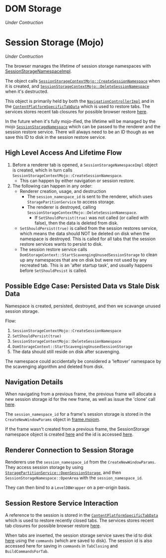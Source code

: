 # DOM Storage

*Under Contruction*

# Session Storage (Mojo)

*Under Contruction*

The browser manages the lifetime of session storage namespaces with
[SessionStorageNamespaceImpl](
https://cs.chromium.org/chromium/src/content/browser/dom_storage/session_storage_namespace_impl.h).

The object calls [`SessionStorageContextMojo::CreateSessionNamespace`](
https://cs.chromium.org/chromium/src/content/browser/dom_storage/session_storage_context_mojo.h?dr=CSs&l=50)
when it is created, and [`SessionStorageContextMojo::DeleteSessionNamespace`](
https://cs.chromium.org/chromium/src/content/browser/dom_storage/session_storage_context_mojo.h?dr=CSs&l=53)
when it's destructed.


This object is primarily held by both the [`NavigationControllerImpl`](
https://cs.chromium.org/chromium/src/content/browser/renderer_host/navigation_controller_impl.h?dr=CSs&l=426)
and in the [`ContentPlatformSpecificTabData`](
https://cs.chromium.org/chromium/src/components/sessions/content/content_platform_specific_tab_data.h?dr=C&l=35)
which is used to restore tabs. The services stores recent tab
closures for possible browser restore [here](
https://cs.chromium.org/chromium/src/components/sessions/core/tab_restore_service_helper.h?dr=C&l=186).

In the future when it's fully mojo-ified, the lifetime will be managed by the
mojo [`SessionStorageNamespace`](
https://cs.chromium.org/chromium/src/content/common/storage_partition_service.mojom)
which can be passed to the renderer and the session restore service. There will
always need to be an ID though as we save this ID to disk in the session
restore service.

## High Level Access And Lifetime Flow

 1. Before a renderer tab is opened, a `SessionStorageNamespaceImpl` object is
    created, which in turn calls
    `SessionStorageContextMojo::CreateSessionNamespace`.
    * This can happen by either navigation or session restore.
 1. The following can happen in any order:
    * Renderer creation, usage, and destruction
       * The `session_namespace_id` is sent to the renderer, which uses
         `StorageParitionService` to access storage.
       * The renderer is destroyed, calling
         `SessionStorageContextMojo::DeleteSessionNamespace`.
          * If `SetShouldPersist(true)` was not called (or called with false),
            then the data is deleted from disk.
    * `SetShouldPersist(true)` is called from the session restores service,
      which means the data should NOT be deleted on disk when the namespace is
      destroyed. This is called for all tabs that the session restore services
      wants to persist to disk.
    * The session restore service calls
      `DomStorageContext::StartScavengingUnusedSessionStorage` to clean up any
      namespaces that are on disk but were not used by any recreated tab. This
      is an 'after startup task', and usually happens before `SetShouldPesist`
      is called.

## Possible Edge Case: Persisted Data vs Stale Disk Data

Namespace is created, persisted, destroyed, and then we scavange unused session
storage.

Flow:
 1. `SessionStorageContextMojo::CreateSessionNamespace`
 1. `SetShouldPersist(true)`
 1. `SessionStorageContextMojo::DeleteSessionNamespace`
 1. `DomStorageContext::StartScavengingUnusedSessionStorage`
 1. The data should still reside on disk after scavenging.

The namespace could accidentally be considered a 'leftover' namespace by the
scavenging algorithm and deleted from disk.

## Navigation Details

When navigating from a previous frame, the previous frame will allocate a new
session storage id for the new frame, as well as issue the 'clone' call [here](https://cs.chromium.org/chromium/src/content/renderer/render_view_impl.cc?q=RenderViewImpl::RenderViewImpl&l=1273).

The `session_namespace_id` for a frame's session storage is stored in the
`CreateNewWindowParams` object in [frame.mojom](https://cs.chromium.org/chromium/src/content/common/frame.mojom).

If the frame wasn't created from a previous frame, the SessionStorage namespace
object is created [here](https://cs.chromium.org/chromium/src/content/browser/renderer_host/navigation_controller_impl.cc?type=cs&l=1904)
and the id is accessed [here](https://cs.chromium.org/chromium/src/content/browser/renderer_host/render_view_host_impl.cc?type=cs&l=321).

## Renderer Connection to Session Storage

Renderers use the `session_namespace_id` from the `CreateNewWindowParams`. They
access session storage by using [`StoragePartitionService::OpenSessionStorage`](
https://cs.chromium.org/chromium/src/content/common/storage_partition_service.mojom),
and then `SessionStorageNamespace::OpenArea` with the `session_namespace_id`.

They can then bind to a `LevelDBWrapper` on a per-origin basis.

## Session Restore Service Interaction

A reference to the session is stored in the [`ContentPlatformSpecificTabData`](
https://cs.chromium.org/chromium/src/components/sessions/content/content_platform_specific_tab_data.h?dr=C&l=35)
which is used to restore recently closed tabs. The services stores recent tab
closures for possible browser restore [here](
https://cs.chromium.org/chromium/src/components/sessions/core/tab_restore_service_helper.h?dr=C&l=186).

When tabs are inserted, the session storage service saves the id to disk [here](https://cs.chromium.org/chromium/src/chrome/browser/sessions/session_service.cc?type=cs&l=313)
using the `commands` (which are saved to disk). The session id is also accessed
here for saving in `commands` in `TabClosing` and `BuildCommandsForTab`.
